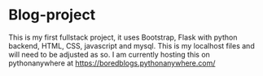 # Blog-project

This is my first fullstack project, it uses Bootstrap, Flask with python backend, HTML, CSS, javascript and mysql.
This is my localhost files and will need to be adjusted as so.
I am currently hosting this on pythonanywhere at https://boredblogs.pythonanywhere.com/ 
